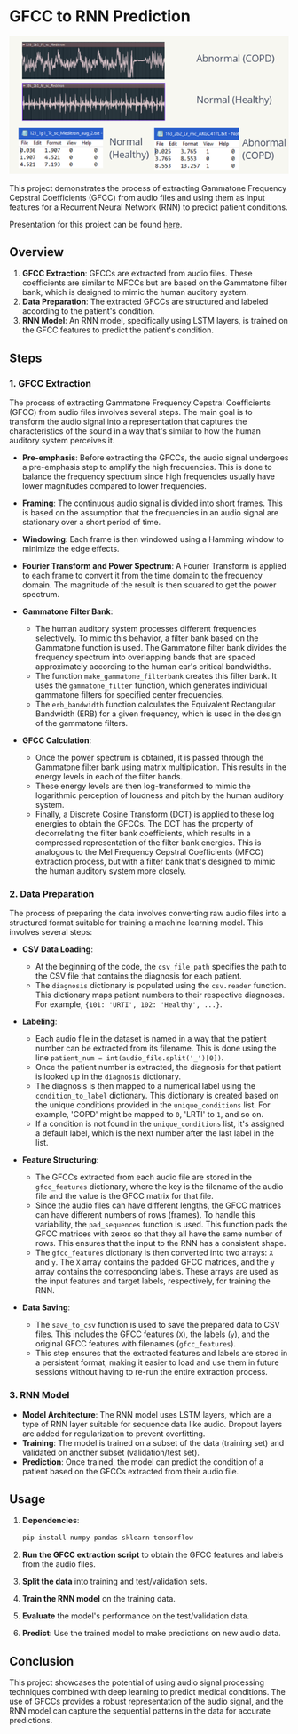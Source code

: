 # GFCC to RNN Prediction

![MFCC](mfcc.png)

This project demonstrates the process of extracting Gammatone Frequency Cepstral Coefficients (GFCC) from audio files and using them as input features for a Recurrent Neural Network (RNN) to predict patient conditions.

Presentation for this project can be found [here](https://www.canva.com/design/DAFy_wW4h9c/MUiO0YgN-r88MK8hvSUE-Q/edit?utm_content=DAFy_wW4h9c&utm_campaign=designshare&utm_medium=link2&utm_source=sharebutton).


## Overview

1. **GFCC Extraction**: GFCCs are extracted from audio files. These coefficients are similar to MFCCs but are based on the Gammatone filter bank, which is designed to mimic the human auditory system.
2. **Data Preparation**: The extracted GFCCs are structured and labeled according to the patient's condition.
3. **RNN Model**: An RNN model, specifically using LSTM layers, is trained on the GFCC features to predict the patient's condition.

## Steps

### 1. GFCC Extraction

The process of extracting Gammatone Frequency Cepstral Coefficients (GFCC) from audio files involves several steps. The main goal is to transform the audio signal into a representation that captures the characteristics of the sound in a way that's similar to how the human auditory system perceives it.

- **Pre-emphasis**: Before extracting the GFCCs, the audio signal undergoes a pre-emphasis step to amplify the high frequencies. This is done to balance the frequency spectrum since high frequencies usually have lower magnitudes compared to lower frequencies.

- **Framing**: The continuous audio signal is divided into short frames. This is based on the assumption that the frequencies in an audio signal are stationary over a short period of time.

- **Windowing**: Each frame is then windowed using a Hamming window to minimize the edge effects.

- **Fourier Transform and Power Spectrum**: A Fourier Transform is applied to each frame to convert it from the time domain to the frequency domain. The magnitude of the result is then squared to get the power spectrum.

- **Gammatone Filter Bank**: 
  - The human auditory system processes different frequencies selectively. To mimic this behavior, a filter bank based on the Gammatone function is used. The Gammatone filter bank divides the frequency spectrum into overlapping bands that are spaced approximately according to the human ear's critical bandwidths.
  - The function `make_gammatone_filterbank` creates this filter bank. It uses the `gammatone_filter` function, which generates individual gammatone filters for specified center frequencies.
  - The `erb_bandwidth` function calculates the Equivalent Rectangular Bandwidth (ERB) for a given frequency, which is used in the design of the gammatone filters.

- **GFCC Calculation**: 
  - Once the power spectrum is obtained, it is passed through the Gammatone filter bank using matrix multiplication. This results in the energy levels in each of the filter bands.
  - These energy levels are then log-transformed to mimic the logarithmic perception of loudness and pitch by the human auditory system.
  - Finally, a Discrete Cosine Transform (DCT) is applied to these log energies to obtain the GFCCs. The DCT has the property of decorrelating the filter bank coefficients, which results in a compressed representation of the filter bank energies. This is analogous to the Mel Frequency Cepstral Coefficients (MFCC) extraction process, but with a filter bank that's designed to mimic the human auditory system more closely.

### 2. Data Preparation

The process of preparing the data involves converting raw audio files into a structured format suitable for training a machine learning model. This involves several steps:

- **CSV Data Loading**: 
  - At the beginning of the code, the `csv_file_path` specifies the path to the CSV file that contains the diagnosis for each patient.
  - The `diagnosis` dictionary is populated using the `csv.reader` function. This dictionary maps patient numbers to their respective diagnoses. For example, `{101: 'URTI', 102: 'Healthy', ...}`.

- **Labeling**: 
  - Each audio file in the dataset is named in a way that the patient number can be extracted from its filename. This is done using the line `patient_num = int(audio_file.split('_')[0])`.
  - Once the patient number is extracted, the diagnosis for that patient is looked up in the `diagnosis` dictionary.
  - The diagnosis is then mapped to a numerical label using the `condition_to_label` dictionary. This dictionary is created based on the unique conditions provided in the `unique_conditions` list. For example, 'COPD' might be mapped to `0`, 'LRTI' to `1`, and so on.
  - If a condition is not found in the `unique_conditions` list, it's assigned a default label, which is the next number after the last label in the list.

- **Feature Structuring**: 
  - The GFCCs extracted from each audio file are stored in the `gfcc_features` dictionary, where the key is the filename of the audio file and the value is the GFCC matrix for that file.
  - Since the audio files can have different lengths, the GFCC matrices can have different numbers of rows (frames). To handle this variability, the `pad_sequences` function is used. This function pads the GFCC matrices with zeros so that they all have the same number of rows. This ensures that the input to the RNN has a consistent shape.
  - The `gfcc_features` dictionary is then converted into two arrays: `X` and `y`. The `X` array contains the padded GFCC matrices, and the `y` array contains the corresponding labels. These arrays are used as the input features and target labels, respectively, for training the RNN.

- **Data Saving**: 
  - The `save_to_csv` function is used to save the prepared data to CSV files. This includes the GFCC features (`X`), the labels (`y`), and the original GFCC features with filenames (`gfcc_features`).
  - This step ensures that the extracted features and labels are stored in a persistent format, making it easier to load and use them in future sessions without having to re-run the entire extraction process.

### 3. RNN Model

- **Model Architecture**: The RNN model uses LSTM layers, which are a type of RNN layer suitable for sequence data like audio. Dropout layers are added for regularization to prevent overfitting.
- **Training**: The model is trained on a subset of the data (training set) and validated on another subset (validation/test set).
- **Prediction**: Once trained, the model can predict the condition of a patient based on the GFCCs extracted from their audio file.

## Usage

1. **Dependencies**:
    ```bash
    pip install numpy pandas sklearn tensorflow
    ```

2. **Run the GFCC extraction script** to obtain the GFCC features and labels from the audio files.

3. **Split the data** into training and test/validation sets.

4. **Train the RNN model** on the training data.

5. **Evaluate** the model's performance on the test/validation data.

6. **Predict**: Use the trained model to make predictions on new audio data.

## Conclusion

This project showcases the potential of using audio signal processing techniques combined with deep learning to predict medical conditions. The use of GFCCs provides a robust representation of the audio signal, and the RNN model can capture the sequential patterns in the data for accurate predictions.
